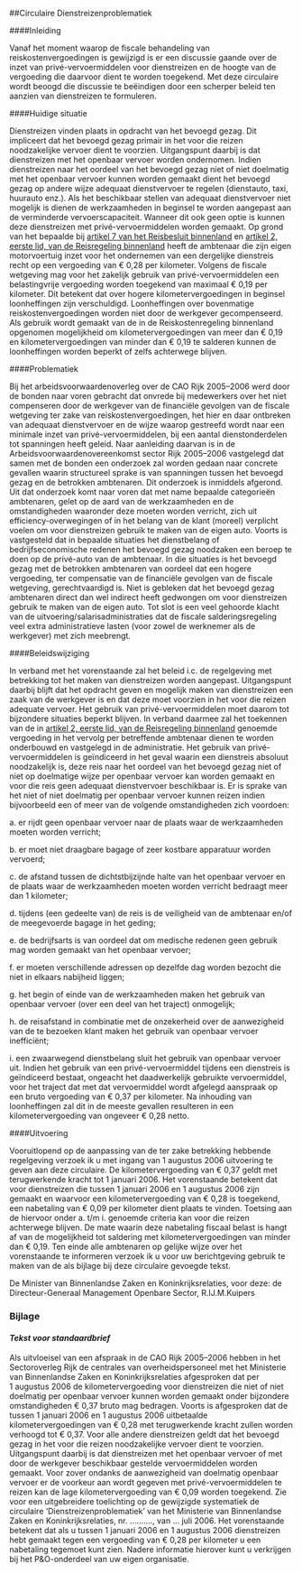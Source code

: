 <meta http-equiv='Content-Type' content='text/html; charset=utf-8' />

##Circulaire Dienstreizenproblematiek

####Inleiding

Vanaf het moment waarop de fiscale behandeling van reiskostenvergoedingen is gewijzigd is er een discussie gaande over de inzet van privé-vervoermiddelen voor dienstreizen en de hoogte van de vergoeding die daarvoor dient te worden toegekend. Met deze circulaire wordt beoogd die discussie te beëindigen door een scherper beleid ten aanzien van dienstreizen te formuleren.    

####Huidige situatie

Dienstreizen vinden plaats in opdracht van het bevoegd gezag. Dit impliceert dat het bevoegd gezag primair in het voor die reizen noodzakelijke vervoer dient te voorzien. Uitgangspunt daarbij is dat dienstreizen met het openbaar vervoer worden ondernomen. Indien dienstreizen naar het oordeel van het bevoegd gezag niet of niet doelmatig met het openbaar vervoer kunnen worden gemaakt dient het bevoegd gezag op andere wijze adequaat dienstvervoer te regelen (dienstauto, taxi, huurauto enz.). Als het beschikbaar stellen van adequaat dienstvervoer niet mogelijk is dienen de werkzaamheden in beginsel te worden aangepast aan de verminderde vervoerscapaciteit. Wanneer dit ook geen optie is kunnen deze dienstreizen met privé-vervoermiddelen worden gemaakt. Op grond van het bepaalde bij [artikel 7 van het Reisbesluit binnenland](../../../../AMvB/reisbesluit/binnenland/BWBR0005889/README.md) en [artikel 2, eerste lid, van de Reisregeling binnenland](../../../../ministeriele-regeling/reisregeling/binnenland/BWBR0005912/README.md) heeft de ambtenaar die zijn eigen motorvoertuig inzet voor het ondernemen van een dergelijke dienstreis recht op een vergoeding van € 0,28 per kilometer. Volgens de fiscale wetgeving mag voor het zakelijk gebruik van privé-vervoermiddelen een belastingvrije vergoeding worden toegekend van maximaal € 0,19 per kilometer. Dit betekent dat over hogere kilometervergoedingen in beginsel loonheffingen zijn verschuldigd. Loonheffingen over bovenmatige reiskostenvergoedingen worden niet door de werkgever gecompenseerd. Als gebruik wordt gemaakt van de in de Reiskostenregeling binnenland opgenomen mogelijkheid om kilometervergoedingen van meer dan € 0,19 en kilometervergoedingen van minder dan € 0,19 te salderen kunnen de loonheffingen worden beperkt of zelfs achterwege blijven.    

####Problematiek

Bij het arbeidsvoorwaardenoverleg over de CAO Rijk 2005–2006 werd door de bonden naar voren gebracht dat onvrede bij medewerkers over het niet compenseren door de werkgever van de financiële gevolgen van de fiscale wetgeving ter zake van reiskostenvergoedingen, het hier en daar ontbreken van adequaat dienstvervoer en de wijze waarop gestreefd wordt naar een minimale inzet van privé-vervoermiddelen, bij een aantal dienstonderdelen tot spanningen heeft geleid. Naar aanleiding daarvan is in de Arbeidsvoorwaardenovereenkomst sector Rijk 2005–2006 vastgelegd dat samen met de bonden een onderzoek zal worden gedaan naar concrete gevallen waarin structureel sprake is van spanningen tussen het bevoegd gezag en de betrokken ambtenaren. Dit onderzoek is inmiddels afgerond. Uit dat onderzoek komt naar voren dat met name bepaalde categorieën ambtenaren, gelet op de aard van de werkzaamheden en de omstandigheden waaronder deze moeten worden verricht, zich uit efficiency-overwegingen of in het belang van de klant (moreel) verplicht voelen om voor dienstreizen gebruik te maken van de eigen auto. Voorts is vastgesteld dat in bepaalde situaties het dienstbelang of bedrijfseconomische redenen het bevoegd gezag noodzaken een beroep te doen op de privé-auto van de ambtenaar. In die situaties is het bevoegd gezag met de betrokken ambtenaren van oordeel dat een hogere vergoeding, ter compensatie van de financiële gevolgen van de fiscale wetgeving, gerechtvaardigd is. Niet is gebleken dat het bevoegd gezag ambtenaren direct dan wel indirect heeft gedwongen om voor dienstreizen gebruik te maken van de eigen auto. Tot slot is een veel gehoorde klacht van de uitvoering/salarisadministraties dat de fiscale salderingsregeling veel extra administratieve lasten (voor zowel de werknemer als de werkgever) met zich meebrengt.    

####Beleidswijziging

In verband met het vorenstaande zal het beleid i.c. de regelgeving met betrekking tot het maken van dienstreizen worden aangepast. Uitgangspunt daarbij blijft dat het opdracht geven en mogelijk maken van dienstreizen een zaak van de werkgever is en dat deze moet voorzien in het voor die reizen adequate vervoer. Het gebruik van privé-vervoermiddelen moet daarom tot bijzondere situaties beperkt blijven. In verband daarmee zal het toekennen van de in [artikel 2, eerste lid, van de Reisregeling binnenland](../../../../ministeriele-regeling/reisregeling/binnenland/BWBR0005912/README.md) genoemde vergoeding in het vervolg per betreffende ambtenaar dienen te worden onderbouwd en vastgelegd in de administratie. Het gebruik van privé-vervoermiddelen is geïndiceerd in het geval waarin een dienstreis absoluut noodzakelijk is, deze reis naar het oordeel van het bevoegd gezag niet of niet op doelmatige wijze per openbaar vervoer kan worden gemaakt en voor die reis geen adequaat dienstvervoer beschikbaar is. Er is sprake van het niet of niet doelmatig per openbaar vervoer kunnen reizen indien bijvoorbeeld een of meer van de volgende omstandigheden zich voordoen: 

a. er rijdt geen openbaar vervoer naar de plaats waar de werkzaamheden moeten worden verricht;  

b. er moet niet draagbare bagage of zeer kostbare apparatuur worden vervoerd;  

c. de afstand tussen de dichtstbijzijnde halte van het openbaar vervoer en de plaats waar de werkzaamheden moeten worden verricht bedraagt meer dan 1 kilometer;  

d. tijdens (een gedeelte van) de reis is de veiligheid van de ambtenaar en/of de meegevoerde bagage in het geding;  

e. de bedrijfsarts is van oordeel dat om medische redenen geen gebruik mag worden gemaakt van het openbaar vervoer;  

f. er moeten verschillende adressen op dezelfde dag worden bezocht die niet in elkaars nabijheid liggen;  

g. het begin of einde van de werkzaamheden maken het gebruik van openbaar vervoer (over een deel van het traject) onmogelijk;  

h. de reisafstand in combinatie met de onzekerheid over de aanwezigheid van de te bezoeken klant maken het gebruik van openbaar vervoer inefficiënt;  

i. een zwaarwegend dienstbelang sluit het gebruik van openbaar vervoer uit.   Indien het gebruik van een privé-vervoermiddel tijdens een dienstreis is geïndiceerd bestaat, ongeacht het daadwerkelijk gebruikte vervoermiddel, voor het traject dat met dat vervoermiddel wordt afgelegd aanspraak op een bruto vergoeding van € 0,37 per kilometer. Na inhouding van loonheffingen zal dit in de meeste gevallen resulteren in een kilometervergoeding van ongeveer € 0,28 netto.    

####Uitvoering

Vooruitlopend op de aanpassing van de ter zake betrekking hebbende regelgeving verzoek ik u met ingang van 1 augustus 2006 uitvoering te geven aan deze circulaire. De kilometervergoeding van € 0,37 geldt met terugwerkende kracht tot 1 januari 2006. Het vorenstaande betekent dat voor dienstreizen die tussen 1 januari 2006 en 1 augustus 2006 zijn gemaakt en waarvoor een kilometervergoeding van € 0,28 is toegekend, een nabetaling van € 0,09 per kilometer dient plaats te vinden. Toetsing aan de hiervoor onder a. t/m i. genoemde criteria kan voor die reizen achterwege blijven. De mate waarin deze nabetaling fiscaal belast is hangt af van de mogelijkheid tot saldering met kilometervergoedingen van minder dan € 0,19. Ten einde alle ambtenaren op gelijke wijze over het vorenstaande te informeren verzoek ik u voor uw berichtgeving gebruik te maken van de als bijlage bij deze circulaire gevoegde tekst.     

De 
Minister van Binnenlandse Zaken en Koninkrijksrelaties, voor deze: de 
Directeur-Generaal Management Openbare Sector, 
R.IJ.M.Kuipers  

### Bijlage  

#### *Tekst voor standaardbrief* 

Als uitvloeisel van een afspraak in de CAO Rijk 2005–2006 hebben in het Sectoroverleg Rijk de centrales van overheidspersoneel met het Ministerie van Binnenlandse Zaken en Koninkrijksrelaties afgesproken dat per 1 augustus 2006 de kilometervergoeding voor dienstreizen die niet of niet doelmatig per openbaar vervoer kunnen worden gemaakt onder bijzondere omstandigheden € 0,37 bruto mag bedragen. Voorts is afgesproken dat de tussen 1 januari 2006 en 1 augustus 2006 uitbetaalde kilometervergoedingen van € 0,28 met terugwerkende kracht zullen worden verhoogd tot € 0,37. Voor alle andere dienstreizen geldt dat het bevoegd gezag in het voor die reizen noodzakelijke vervoer dient te voorzien. Uitgangspunt daarbij is dat dienstreizen met het openbaar vervoer of met door de werkgever beschikbaar gestelde vervoermiddelen worden gemaakt. Voor zover ondanks de aanwezigheid van doelmatig openbaar vervoer er de voorkeur aan wordt gegeven met privé-vervoermiddelen te reizen kan de lage kilometervergoeding van € 0,09 worden toegekend. Zie voor een uitgebreidere toelichting op de gewijzigde systematiek de circulaire ‘Dienstreizenproblematiek’ van het Ministerie van Binnenlandse Zaken en Koninkrijksrelaties, nr. ………., van … juli 2006. Het vorenstaande betekent dat als u tussen 1 januari 2006 en 1 augustus 2006 dienstreizen hebt gemaakt tegen een vergoeding van € 0,28 per kilometer u een nabetaling tegemoet kunt zien. Nadere informatie hierover kunt u verkrijgen bij het P&O-onderdeel van uw eigen organisatie.  

